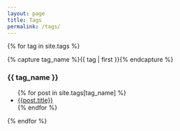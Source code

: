```yaml
---
layout: page
title: Tags
permalink: /tags/
---
```


{% for tag in site.tags %}
  <div>
    {% capture tag_name %}{{ tag | first }}{% endcapture %}
    <div id="#{{ tag_name | slugize }}"></div>
        <a name="{{ tag_name | slugize }}"></a>
        <h3>{{ tag_name }}</h3>
        <ul>
            {% for post in site.tags[tag_name] %}
                <li>
                    <a href="{{ site.baseurl }}{{ post.url }}">{{post.title}}</a>
                </li>
            {% endfor %}
        </ul>
  </div>
{% endfor %}
